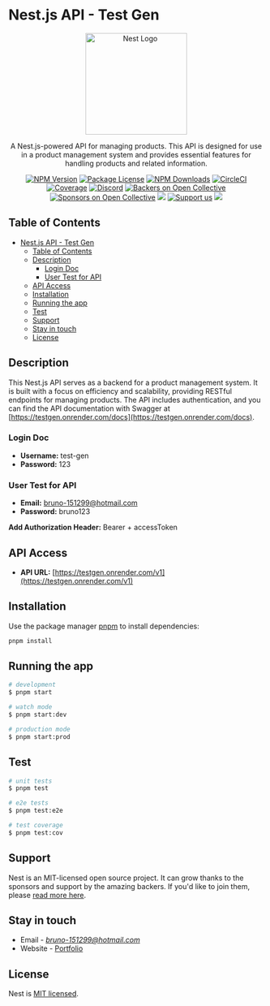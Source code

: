 # Nest.js API - Test Gen

<p align="center">
  <a href="http://nestjs.com/" target="blank"><img src="https://nestjs.com/img/logo-small.svg" width="200" alt="Nest Logo" /></a>
</p>

<p align="center">  A Nest.js-powered API for managing products. This API is designed for use in a product management system and provides essential features for handling products and related information.</p>
    <p align="center">
<a href="https://www.npmjs.com/~nestjscore" target="_blank"><img src="https://img.shields.io/npm/v/@nestjs/core.svg" alt="NPM Version" /></a>
<a href="https://www.npmjs.com/~nestjscore" target="_blank"><img src="https://img.shields.io/npm/l/@nestjs/core.svg" alt="Package License" /></a>
<a href="https://www.npmjs.com/~nestjscore" target="_blank"><img src="https://img.shields.io/npm/dm/@nestjs/common.svg" alt="NPM Downloads" /></a>
<a href="https://circleci.com/gh/nestjs/nest" target="_blank"><img src="https://img.shields.io/circleci/build/github/nestjs/nest/master" alt="CircleCI" /></a>
<a href="https://coveralls.io/github/nestjs/nest?branch=master" target="_blank"><img src="https://coveralls.io/repos/github/nestjs/nest/badge.svg?branch=master#9" alt="Coverage" /></a>
<a href="https://discord.gg/G7Qnnhy" target="_blank"><img src="https://img.shields.io/badge/discord-online-brightgreen.svg" alt="Discord"/></a>
<a href="https://opencollective.com/nest#backer" target="_blank"><img src="https://opencollective.com/nest/backers/badge.svg" alt="Backers on Open Collective" /></a>
<a href="https://opencollective.com/nest#sponsor" target="_blank"><img src="https://opencollective.com/nest/sponsors/badge.svg" alt="Sponsors on Open Collective" /></a>
  <a href="https://paypal.me/kamilmysliwiec" target="_blank"><img src="https://img.shields.io/badge/Donate-PayPal-ff3f59.svg"/></a>
    <a href="https://opencollective.com/nest#sponsor"  target="_blank"><img src="https://img.shields.io/badge/Support%20us-Open%20Collective-41B883.svg" alt="Support us"></a>
  <a href="https://twitter.com/nestframework" target="_blank"><img src="https://img.shields.io/twitter/follow/nestframework.svg?style=social&label=Follow"></a>
</p>

## Table of Contents

- [Nest.js API - Test Gen](#nestjs-api---test-gen)
  - [Table of Contents](#table-of-contents)
  - [Description](#description)
    - [Login Doc](#login-doc)
    - [User Test for API](#user-test-for-api)
  - [API Access](#api-access)
  - [Installation](#installation)
  - [Running the app](#running-the-app)
  - [Test](#test)
  - [Support](#support)
  - [Stay in touch](#stay-in-touch)
  - [License](#license)

## Description

This Nest.js API serves as a backend for a product management system. It is built with a focus on efficiency and scalability, providing RESTful endpoints for managing products. The API includes authentication, and you can find the API documentation with Swagger at [https://testgen.onrender.com/docs](https://testgen.onrender.com/docs).

### Login Doc

- **Username:** test-gen
- **Password:** 123

### User Test for API

- **Email:** <bruno-151299@hotmail.com>
- **Password:** bruno123

**Add Authorization Header:** Bearer + accessToken

## API Access

- **API URL:** [https://testgen.onrender.com/v1](https://testgen.onrender.com/v1)

## Installation

Use the package manager [pnpm](https://pnpm.io/) to install dependencies:

```bash
pnpm install
```

## Running the app

```bash
# development
$ pnpm start

# watch mode
$ pnpm start:dev

# production mode
$ pnpm start:prod
```

## Test

```bash
# unit tests
$ pnpm test

# e2e tests
$ pnpm test:e2e

# test coverage
$ pnpm test:cov
```

## Support

Nest is an MIT-licensed open source project. It can grow thanks to the sponsors and support by the amazing backers. If you'd like to join them, please [read more here](https://docs.nestjs.com/support).

## Stay in touch

- Email - *bruno-151299@hotmail.com*
- Website - [Portfolio](https://brgarcias-portfolio.netlify.app/ "portfolio")

## License

Nest is [MIT licensed](LICENSE).
